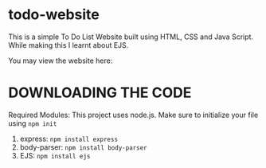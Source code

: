 # todo-website

This is a simple To Do List Website built using HTML, CSS and Java Script. While making this I learnt about EJS.

You may view the website here: 

# DOWNLOADING THE CODE
Required Modules: This project uses node.js. Make sure to initialize your file using `npm init`

1. express: `npm install express`
2. body-parser: `npm install body-parser`
3. EJS: `npm install ejs`
